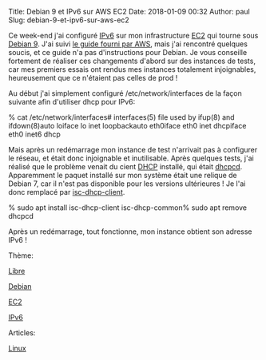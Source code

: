 Title: Debian 9 et IPv6 sur AWS EC2
Date: 2018-01-09 00:32
Author: paul
Slug: debian-9-et-ipv6-sur-aws-ec2

<div
class="field field-name-body field-type-text-with-summary field-label-hidden">

<div class="field-items">

<div class="field-item even">

Ce week-end j'ai configuré [IPv6](https://fr.wikipedia.org/wiki/IPv6)
sur mon infrastructure [EC2](https://aws.amazon.com/ec2/) qui tourne
sous [Debian 9](https://wiki.debian.org/fr/DebianStretch). J'ai suivi
[le guide fourni par
AWS](https://docs.aws.amazon.com/AmazonVPC/latest/UserGuide/vpc-migrate-ipv6.html),
mais j'ai rencontré quelques soucis, et ce guide n'a pas d'instructions
pour Debian. Je vous conseille fortement de réaliser ces changements
d'abord sur des instances de tests, car mes premiers essais ont rendus
mes instances totalement injoignables, heureusement que ce n'étaient pas
celles de prod !

</p>
Au début j'ai simplement configuré /etc/network/interfaces de la façon
suivante afin d'utiliser dhcp pour IPv6:

</p>
    % cat /etc/network/interfaces# interfaces(5) file used by ifup(8) and ifdown(8)auto loiface lo inet loopbackauto eth0iface eth0 inet dhcpiface eth0 inet6 dhcp

Mais après un redémarrage mon instance de test n'arrivait pas à
configurer le réseau, et était donc injoignable et inutilisable. Après
quelques tests, j'ai réalisé que le problème venait du cient
[DHCP](https://www.google.com/url?sa=t&rct=j&q=&esrc=s&source=web&cd=3&cad=rja&uact=8&ved=0ahUKEwi3z73sz8nYAhVo5YMKHUcpCKUQFggwMAI&url=https%3A%2F%2Ffr.wikipedia.org%2Fwiki%2FDynamic_Host_Configuration_Protocol&usg=AOvVaw2S3dJH3qttc4OBiPoW6uxs)
installé, qui était [dhcpcd](https://packages.debian.org/wheezy/dhcpcd).
Apparemment le paquet installé sur mon système était une relique de
Debian 7, car il n'est pas disponible pour les versions ultérieures ! Je
l'ai donc remplacé par
[isc-dhcp-client](https://packages.debian.org/stretch/isc-dhcp-client).

</p>
    % sudo apt install isc-dhcp-client isc-dhcp-common% sudo apt remove dhcpcd

Après un redémarrage, tout fonctionne, mon instance obtient son adresse
IPv6 !

</p>
<p>

</div>

</div>

</div>

<div
class="field field-name-taxonomy-vocabulary-3 field-type-taxonomy-term-reference field-label-above">

<div class="field-label">

Thème: 

</div>

<div class="field-items">

<div class="field-item even">

[Libre](https://www.ezvan.fr/taxonomy/term/48)

</div>

<div class="field-item odd">

[Debian](https://www.ezvan.fr/taxonomy/term/27)

</div>

<div class="field-item even">

[EC2](https://www.ezvan.fr/taxonomy/term/65)

</div>

<div class="field-item odd">

[IPv6](https://www.ezvan.fr/taxonomy/term/37)

</div>

</div>

</div>

<div
class="field field-name-taxonomy-vocabulary-2 field-type-taxonomy-term-reference field-label-above">

<div class="field-label">

Articles: 

</div>

<div class="field-items">

<div class="field-item even">

[Linux](https://www.ezvan.fr/taxonomy/term/10)

</div>

</div>

</div>

</p>

